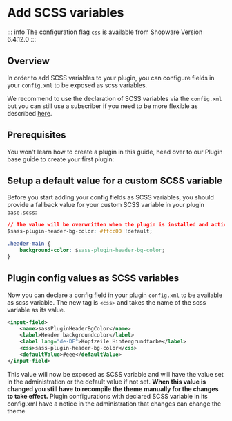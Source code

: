 # Add SCSS variables

::: info
The configuration flag `css` is available from Shopware Version 6.4.12.0
:::

## Overview

In order to add SCSS variables to your plugin, you can configure fields in your `config.xml` to be exposed as scss variables.

We recommend to use the declaration of SCSS variables via the `config.xml` but you can still use a subscriber if you need to be more flexible as described [here](./add-scss-variables-via-subscriber.md).

## Prerequisites

You won't learn how to create a plugin in this guide, head over to our Plugin base guide to create your first plugin:

<PageRef page="../plugin-base-guide.md" title="<<<title-missing>>>" />

## Setup a default value for a custom SCSS variable

Before you start adding your config fields as SCSS variables, you should provide a fallback value for your custom SCSS variable in your plugin `base.scss`:

<CodeBlock title="<plugin root>/src/Resources/app/storefront/src/scss/base.scss">

```css
// The value will be overwritten when the plugin is installed and activated
$sass-plugin-header-bg-color: #ffcc00 !default;

.header-main {
    background-color: $sass-plugin-header-bg-color;
}
```

</CodeBlock>

## Plugin config values as SCSS variables

Now you can declare a config field in your plugin `config.xml` to be available as scss variable.
The new tag is `<css>` and takes the name of the scss variable as its value.

```xml
<input-field>
    <name>sassPluginHeaderBgColor</name>
    <label>Header backgroundcolor</label>
    <label lang="de-DE">Kopfzeile Hintergrundfarbe</label>
    <css>sass-plugin-header-bg-color</css>
    <defaultValue>#eee</defaultValue>
</input-field>

```

This value will now be exposed as SCSS variable and will have the value set in the administration or the default value if not set. **When this value is changed you still have to recompile the theme manually for the changes to take effect.**
Plugin configurations with declared SCSS variable in its config.xml have a notice in the administration that changes can change the theme

